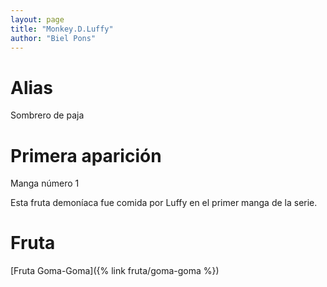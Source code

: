 ```yaml
---
layout: page
title: "Monkey.D.Luffy"
author: "Biel Pons"
---
```


# Alias

Sombrero de paja

# Primera aparición

Manga número 1

Esta fruta demoníaca fue comida por Luffy en el primer manga de la serie.

# Fruta

[Fruta Goma-Goma]({% link fruta/goma-goma %})